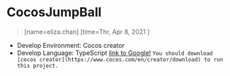 # CocosJumpBall

> [name=eliza.chan]  [time=Thr, Apr 8, 2021 ]
* Develop Environment: Cocos creator
* Develop Language: TypeScript
[link to Google!](http://google.com)
`You should download [cocos creator](https://www.cocos.com/en/creator/download) to run this project.`
